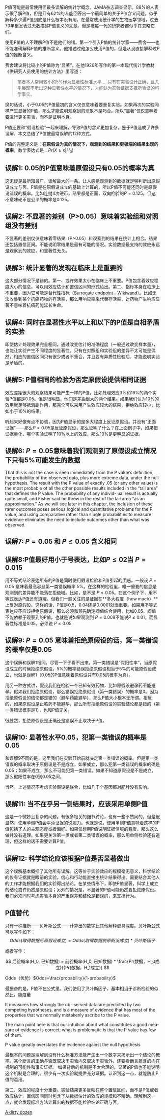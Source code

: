 P值可能是最常使用但最多误解的统计学概念。JAMA杂志调查显示，88%的人表示很了解P值，但是只有62%的人能回答出一个最简单的关于P值含义问题。似乎解释多少遍P值到底是什么根本没有用，在最常使用统计学的生物医学领域，过去70年里发表过无数描述P值含义的文章。但是被每一代的研究者都似乎在忽略它们。

使用P值的人不理解P值不是他们的错。第一个引入P值的统计学家——费舍——也不能准确解释P值的推断含义。他描述过他怎么使用P值的，但是从没直接解释过P值的推断含义。

费舍建议将比较小的P值称为“显著”。在他1926年写作的第一本现代统计学教材《供研究人员使用的统计方法》里写道：

> 笔者本人常用较小的5%作为显著性标准水平…. 只有在实验设计正确，且几乎展现不示出这种显著性水平的情况下，才能认为实验证据支撑所验证的科学事实。

换句话说，小于0.05的P值最初的含义仅仅意味着要重复实验。如果再次的实验同样产生显著的P值，那么才能说明观察到的现象不是巧合。所以“显著”仅仅意味着要进行更多实验，而不是证明本身。

P值还要和“假设检验”一起来理解，导致P值的含义更加复杂。鉴于P值造成了许多误解，本文总结了P值被最常误解的12种方式。

P值的完整定义是：**在原假设为真的情况下，观测到的结果和更极端的结果出现的概率**，数学表达式是：$Pr(X \geq x| H_0 )$

## 误解1: 0.05的P值意味着原假设只有0.05的概率为真

这无疑是最所知最广，误解最大的一条。让人感觉观测到的数据就足够判断出原假设成立与否。P值是在原假设成立的基础上计算的，所以P值不可能还同时是原假设错误的概率。比如连抛4次硬币，结果都是正面，双向检验的$P=0.125$，但这不意味硬币是公平的概率是0.125。

## 误解2: 不显著的差别（P>0.05）意味着实验组和对照组没有差别

不显著的差别仅仅意味着零结果（P>0.05）和观察到的结果在统计上相合。结果还包括置信区间。不能说明零结果是最有可能的情况。实验数据最支持的效应永远是观察到的效应，和显著性无关。

## 误解3: 统计显著的发现在临床上是重要的

这大部分情况下是错的。第一、或许效果太小在临床上不重要。P值包含着效应程度大小的信息，可以用效应估计和置信区间的形式给出。第二、指标本身在临床上不重要，因为它可能是替代性指标（[Surrogate endpoint - Wikiwand](https://www.wikiwand.com/en/Surrogate_endpoint#/:~:text=In%20clinical%20trials,%20a%20surrogate,necessarily%20have%20a%20guaranteed%20relationship.)）。比如无法收集到某个抗癌药物的存活率，那么用响应率来代替存活率，对药物产生响应显著不意味着抗癌药能延长生命。

## 误解4: 同时在显著性水平以上和以下的P值是自相矛盾的实验

即使估计处理效果完全相同，通过改变估计的准确程度（一般通过改变样本量），也能让实验产生不同程度的显著性。只有在对照组和实验组的差异不太可能是偶然，相应的置信区间只有很少或者不重合，并且要有异质性检验后，才能说明实验是矛盾的。

## 误解5: P值相同的检验为否定原假设提供相同证据

效应差距很大的观察结果可能产生一样的P值，比如处理效应3%和19%的两个实验P值都是0.05。但是很明显，他们是差距很大的两个结果。如果我们认为10%的效用就足够抵消副作用，那完全可以采用产生效应较大的结果，拒绝效应较小，比如小于10%的结果。

听起来好像有点不协调，因为P值显示的是多大程度上反证原假设。并没有“正面证据”——那么$P=0.05$是反证原假设，那么证明了什么？在上面例子中，如果把证据量化，哪个实验证明了10%以上的效应，那么19%是更明显的证据。

## 误解6: $P=0.05$意味着我们观测到了原假设成立情况下只有5%可能发生的数据

That this is not the case is seen immediately from the P value’s definition, the probability of the observed data, plus more extreme data, under the null hypothesis. The result with the P value of exactly .05 (or any other value) is the most probable of all the other possible results included in the “tail area” that defines the P value. The probability of any individ- ual result is actually quite small, and Fisher said he threw in the rest of the tail area “as an approximation.” As we will see later in this chapter, the inclusion of these rarer outcomes poses serious logical and quantitative problems for the P value, and using comparative rather than single probabilities to measure evidence eliminates the need to include outcomes other than what was observed.

## 误解7: $P=0.05$ 和 $P \leq 0.05$ **含义相同**

## 误解8:P值最好用小于号表达，比如$P \leq 02$当 $P= 0.015$

用不等式结论表达所有的P值是同时使用假设检验和P值引起的困惑。一般设 $P=0.05$ 意味着最高容忍第一类错误概率 5%。在这样的检验里，唯一重要的信息是观测到的差异能不能落在拒绝域。比如，是不是 $P\leq 0.05$。在这个例子下，用不等式表达P值还有道理。但我们一般关注的是证据在**多大程度（how much）**上反对原假设。这样的话，P值是0.5，0.04还是0.0001就很重要。如果用不等式表达应不应该拒绝原假设，那么必须和预先确定阀值结合使用，比如0.05。阀值不能依赖于观察到的P值。也就是说如果观测到 $P=0.008$不能说$P \leq 0.01$，而显著性标准是0.05。必须说 $P \leq 0.05$

## 误解9: $P=0.05$ 意味着拒绝原假设的话，第一类错误的概率仅是0.05

这个误解和误解1相同，尽管一下子看不出来。第一类错误是”假阳性率“，当原假设成立的时候拒绝原假设。5%的概率错误拒绝原假设相当于5%的可能原假设成立，也就是误解1（0.05的P值意味着原假设只有0.05的概率为真）。

用另一种方式讲，假设我们在检验一个已知有效药物，比如原假设避孕药不能避孕。假如我们拒绝原假设，那么错误拒绝原假设（第一类错误）的概率是0。因为拒绝原假设的结论都是错的（避孕药能避孕），那么P值大小根本无所谓。相反的，如果原假设是止咳药不能避孕，那么所有拒绝原假设的实验结论都是错的（第一类错误概率是1），也和P值无关。

很显然，拒绝原假设是正确还是错误不止取决于P值。

## 误解10: 显著性水平0.05，犯第一类错误的概率是0.05

和误解9不同的是，这里我们在实验开始前就决定第一类错误的概率。但是第一类错误的概率取决于原假设是不是成立，如果成立，那么犯第一类错误的概率的确是0.05；如果不成立，那么不可能犯第一类错误。如果不知道原假设是不是成立，那么假阳性率在0到0.05之间。

当然，上述情况不考虑实验假设是联合，比如几千个基因都对肥胖没有影响。

## 误解11: 当不在乎另一侧结果时，应该采用单侧P值

这是一个微妙且复杂的问题。有很多相关的细节讨论，也有一些不赞同的。但是很显然，使用单侧P值会平添证据的说服力。也就是说，使用单侧P值意味着这样的P值包括了人的主观态度或者偏好。如果仅想用P值说明证据信服的程度，那么这么做并没有道理。如果更关注第一类或者第二类错误的概率，那么用单侧检验还有道理，但这样的话不需要计算P值。

## 误解12: 科学结论应该根据P值是否显著做出

这个误解基本概括了其他所有误解。这等价于实验效应的规模毫无意义，科学结论的仅有证据就是眼前的实验，信心和行动能直接由统计结果得出。需要结合其他人的工作才能根据我们的实验得出结论。在某些情形下，即使P值显著，科学上成立的结论或许仍然是原假设；另外的情况是，不显著的P值可能仍然要拒绝原假设。我们必须同时考虑实验本身的严重误差和结论是错误的，来支撑行为。

## P值替代

只有一种推断——贝叶斯公式——计算出的数字比其他解释更具深度。贝叶斯公式可以写作如下：
$$
Odds(取得数据后原假设成立) = Odds(取得数据前原假设成立) * 贝叶斯因子
$$

或者写作：

$$
后验概率(H_0, 已知数据) = 前验概率(H_0, 已知数据) * \frac{Pr(数据，H_0成立)}{Pr(数据，H_1成立)}
$$

Odds（优势）$Odds=\frac{probability}{1-probability}$

最振奋的是，P值不在公式里。我们使用了贝叶斯因子，基本相当于诊断检验的似然比。能度量

It measures how strongly the ob-
served data are predicted by two competing hypotheses, and
is a measure of evidence that has most of the properties that
we normally mistakenly ascribe to the P value.

The main point
here is that our intuition about what constitutes a good mea-
sure of evidence is correct; what is problematic is that the P
value has few of them. 

P value greatly overstates the evidence against the null hypothesis

最根本的问题是理解到没有什么标准方法能产生出一个数字来揭示出一个结论的概率。某个断言的正确与否既取决于实验内又取决于实验外，还要看断言蕴含的内在机制的可能性和事实证据。
如果背后的机制是不太合理的，显著的P值也不能说明这个机制是合理的。很少有一次实验就提供充分证据。认识到这一点，就能防止P值的滥用。

第二、效应的程度十分重要。实验结果更多反映在整个置信区间，而不是P值或者效应估计。置信区间同时包含了从数据估计的效应的规模和不精确。理解到这一点，就会发现标准方法计算出的数据不能检验结论正确与否。

[A dirty dozen](https://www.semanticscholar.org/paper/A-dirty-dozen%3A-twelve-p-value-misconceptions.-Goodman/3ace8fea1e22ac42546178c3246a80b080679775)